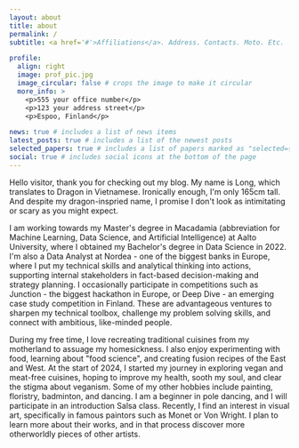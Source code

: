 ```yaml
---
layout: about
title: about
permalink: /
subtitle: <a href='#'>Affiliations</a>. Address. Contacts. Moto. Etc.

profile:
  align: right
  image: prof_pic.jpg
  image_circular: false # crops the image to make it circular
  more_info: >
    <p>555 your office number</p>
    <p>123 your address street</p>
    <p>Espoo, Finland</p>

news: true # includes a list of news items
latest_posts: true # includes a list of the newest posts
selected_papers: true # includes a list of papers marked as "selected={true}"
social: true # includes social icons at the bottom of the page
---
```


Hello visitor, thank you for checking out my blog. My name is Long, which translates to Dragon in Vietnamese. Ironically enough, I'm only 165cm tall. And despite my dragon-inspried name, I promise I don't look as intimitating or scary as you might expect. 

I am working towards my Master's degree in Macadamia (abbreviation for Machine Learning, Data Science, and Artificial Intelligence) at Aalto University, where I obtained my Bachelor's degree in Data Science in 2022. I'm also a Data Analyst at Nordea - one of the biggest banks in Europe, where I put my technical skills and analytical thinking into actions, supporting internal stakeholders in fact-based decision-making and strategy planning. I occasionally participate in competitions such as Junction - the biggest hackathon in Europe, or Deep Dive - an emerging case study competition in Finland. These are advantageous ventures to sharpen my technical toolbox, challenge my problem solving skills, and connect with ambitious, like-minded people. 

During my free time, I love recreating traditional cuisines from my motherland to assuage my homesickness. I also enjoy experimenting with food, learning about "food science", and creating fusion recipes of the East and West. At the start of 2024, I started my journey in exploring vegan and meat-free cuisines, hoping to improve my health, sooth my soul, and clear the stigma about veganism. Some of my other hobbies include painting, floristry, badminton, and dancing. I am a beginner in pole dancing, and I will participate in an introduction Salsa class. Recently, I find an interest in visual art, specifically in famous paintors such as Monet or Von Wright. I plan to learn more about their works, and in that process discover more otherworldly pieces of other artists. 


<!-- Write your biography here. Tell the world about yourself. Link to your favorite [subreddit](http://reddit.com). You can put a picture in, too. The code is already in, just name your picture `prof_pic.jpg` and put it in the `img/` folder.

Put your address / P.O. box / other info right below your picture. You can also disable any of these elements by editing `profile` property of the YAML header of your `_pages/about.md`. Edit `_bibliography/papers.bib` and Jekyll will render your [publications page](/al-folio/publications/) automatically.

Link to your social media connections, too. This theme is set up to use [Font Awesome icons](https://fontawesome.com/) and [Academicons](https://jpswalsh.github.io/academicons/), like the ones below. Add your Facebook, Twitter, LinkedIn, Google Scholar, or just disable all of them. -->
